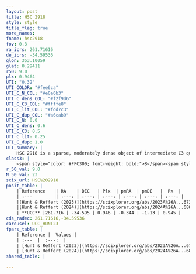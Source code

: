 ```yaml
---
layout: post
title: HSC 2918
style: style
title_flag: true
more_names: 
fname: hsc2918
fov: 0.3
ra_icrs: 261.71616
de_icrs: -34.59536
glon: 353.10059
glat: 0.29411
r50: 9.0
plx: 0.9464
UTI: "0.32"
UTI_COLOR: "#fee6ca"
UTI_C_N_COL: "#e0a6b3"
UTI_C_dens_COL: "#f2f9d6"
UTI_C_C3_COL: "#ffffe8"
UTI_C_lit_COL: "#fdd7c3"
UTI_C_dup_COL: "#a6cab9"
UTI_C_N: 0.0
UTI_C_dens: 0.6
UTI_C_C3: 0.5
UTI_C_lit: 0.25
UTI_C_dup: 1.0
UTI_summary: |
    HSC 2918 is a sparse, moderately dense object of intermediate C3 quality. It was recently reported in the literature.<br><br><span style="color: #99180f; font-weight: bold;">Warning: </span>contains less than 25 stars with <i>P>0.5</i> estimated.
class3: |
    <span style="color: #FFC300; font-weight: bold;">B</span><span style="color: #FFC300; font-weight: bold;">B</span>
r_50_val: 9.0
N_50_val: 23
scix_url: HSC%202918
posit_table: |
    | Reference    | RA    | DEC   | Plx  | pmRA  | pmDE   |  Rv  |
    | :---         | :---: | :---: | :---: | :---: | :---: | :---: |
    |[Hunt & Reffert (2023)](https://scixplorer.org/abs/2023A%26A...673A.114H) | 261.761 | -34.601 | 0.952 | -0.346 | -1.112 | 0.945 |
    |[Hunt & Reffert (2024)](https://scixplorer.org/abs/2024A%26A...686A..42H) | 261.761 | -34.601 | 0.952 | -0.346 | -1.112 | 0.945 |
    | **UCC** |261.716 | -34.595 | 0.946 | -0.344 | -1.13 | 0.945 | 
cds_radec: 261.71616,-34.59536
carousel: UCC_HUNT23
fpars_table: |
    | Reference |  Values |
    | :---  |  :---:  |
    | [Hunt & Reffert (2023)](https://scixplorer.org/abs/2023A%26A...673A.114H) | `AV50=2.317, diffAV50=0.991, MOD50=10.007, logAge50=7.639` |
    | [Hunt & Reffert (2024)](https://scixplorer.org/abs/2024A%26A...686A..42H) | `MassJ=117.563` |
shared_table: |
    
---
```

